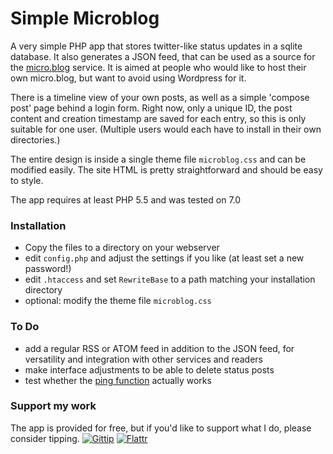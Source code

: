 # Simple Microblog

A very simple PHP app that stores twitter-like status updates in a sqlite database. It also generates a JSON feed, that can be used as a source for the [micro.blog](https://micro.blog/) service. It is aimed at people who would like to host their own micro.blog, but want to avoid using Wordpress for it.

There is a timeline view of your own posts, as well as a simple 'compose post' page behind a login form. Right now, only a unique ID, the post content and creation timestamp are saved for each entry, so this is only suitable for one user. (Multiple users would each have to install in their own directories.)

The entire design is inside a single theme file `microblog.css` and can be modified easily. The site HTML is pretty straightforward and should be easy to style.

The app requires at least PHP 5.5 and was tested on 7.0

### Installation

- Copy the files to a directory on your webserver
- edit `config.php` and adjust the settings if you like (at least set a new password!)
- edit `.htaccess` and set `RewriteBase` to a path matching your installation directory
- optional: modify the theme file `microblog.css`

### To Do

- add a regular RSS or ATOM feed in addition to the JSON feed, for versatility and integration with other services and readers
- make interface adjustments to be able to delete status posts
- test whether the [ping function](http://help.micro.blog/2017/api-feeds/) actually works

### Support my work

The app is provided for free, but if you'd like to support what I do, please consider tipping.
[![Gittip](https://www.dropbox.com/s/23emy7ngeqdnrrc/logo_gittip.png?raw=1)](https://www.gittip.com/oelna/)  [![Flattr](https://www.dropbox.com/s/20legqru72ffddw/logo_flattr.png?raw=1)](https://flattr.com/submit/auto?user_id=oelna&url=https%3A%2F%2Fgithub.com%2Foelna%2Fmicroblog&title=microblog&language=en&tags=github&category=software)